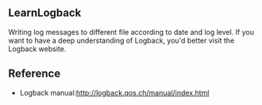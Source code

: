 ## LearnLogback
Writing log messages to different file according to date and log level. If you want to have a deep understanding of Logback, you'd better visit the Logback website.


## Reference
* Logback manual:http://logback.qos.ch/manual/index.html